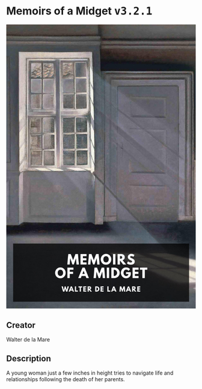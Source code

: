 
# Memoirs of a Midget <kbd>v3.2.1</kbd>

<center>
  <img src="./cover-1024.jpg"/>
</center>

## Creator
Walter de la Mare

## Description
A young woman just a few inches in height tries to navigate life and relationships following the death of her parents.
